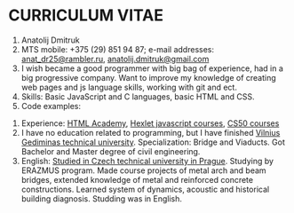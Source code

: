 # CURRICULUM VITAE
1. Anatolij Dmitruk
1. MTS mobile: +375 (29) 851 94 87; e-mail addresses: anat_dr25@rambler.ru, anatolij.dmitruk@gmail.com
1. I wish became a good programmer with big bag of experience, had in a big progressive company. Want to improve my knowledge of creating web pages and js language skills, working with git and ect.
1. Skills: Basic JavaScript and C languages, basic HTML and CSS.
1. Code examples: 
<script>
const reverse = (str) => {
  let i = str.length - 1;
  let result = '';
  while (i >= 0) {
    result = result + str[i];
    i = i - 1;
  }
  return result;
};

const iter = (acc) => {
   if (acc > num / 2) {
      return num;
    }
    if (num % acc === 0) {
      return acc;
    }
    return iter(acc + 1);
  };
  return iter(2);
</script>
1. Experience: [HTML Academy](https://htmlacademy.ru/courses), [Hexlet javascript courses](https://ru.hexlet.io/courses/introduction_to_programming), [CS50 courses](https://javarush.ru/quests/QUEST_HARVARD_CS50)
1. I have no education related to programming, but I have finished [Vilnius Gediminas technical university](https://www.vgtu.lt/). Specialization: Bridge and Viaducts. Got Bachelor and Master degree of civil engineering.
1. English: [Studied in Czech technical university in Prague](https://international.cvut.cz/for-incomers/erasmus-and-exchange/). Studying by ERAZMUS program. 
Made course projects of metal arch and beam bridges, extended knowledge of metal and reinforced concrete constructions. Learned system of dynamics, acoustic and historical building diagnosis. Studding was in English.